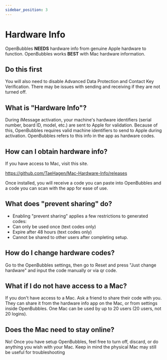 ```yaml
---
sidebar_position: 3
---
```

# Hardware Info
OpenBubbles **NEEDS** hardware info from genuine Apple hardware to function. OpenBubbles works **BEST** with Mac hardware information.

## Do this first
You will also need to disable Advanced Data Protection and Contact Key Verification. There may be issues with sending and receiving if they are not turned off.

## What is "Hardware Info"?
During iMessage activation, your machine's hardware identifiers (serial number, board ID, model, etc.) are sent to Apple for validation. 
Because of this, OpenBubbles requires valid machine identifiers to send to Apple during activation. OpenBubbles refers to this info in the app as hardware codes.

## How can I obtain hardware info?
If you have access to Mac, visit this site.

https://github.com/TaeHagen/Mac-Hardware-Info/releases

Once installed, you will receive a code you can paste into OpenBubbles and a code you can scan with the app for ease of use.

## What does "prevent sharing" do?

* Enabling "prevent sharing" applies a few restrictions to generated codes:
* Can only be used once (text codes only)
* Expire after 48 hours (text codes only)
* Cannot be shared to other users after completing setup.

## How do I change hardware codes?
Go to the OpenBubbles settings, then go to Reset and press "Just change hardware" and input the code manually or via qr code.

## What if I do not have access to a Mac?

If you don't have access to a Mac. 
Ask a friend to share their code with you. 
They can share it from the hardware info app on the Mac, or from settings inside OpenBubbles. 
One Mac can be used by up to 20 users (20 users, not 20 logins).

## Does the Mac need to stay online?&#x20;

No! Once you have setup OpenBubbles, feel free to turn off, discard, or do anything you wish with your Mac.
Keep in mind the physical Mac may still be useful for troubleshooting

